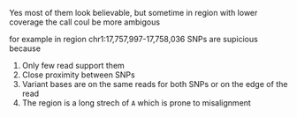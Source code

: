 Yes most of them look believable, but sometime in region with lower coverage the call coul be more ambigous 

for example in region chr1:17,757,997-17,758,036 SNPs are supicious because 

  1. Only few read support them 
  2. Close proximity between SNPs
  3. Variant bases are on the same reads for both SNPs or on the edge of the read 
  4. The region is a long strech of `A` which is prone to misalignment

 